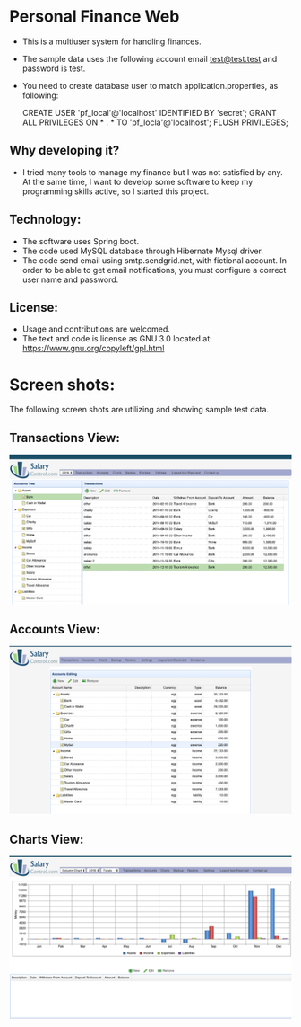 Personal Finance Web
=====================

* This is a multiuser system for handling finances. 
* The sample data uses the following account email test@test.test and password is test.
* You need to create database user to match application.properties, as following:  

    CREATE USER 'pf_local'@'localhost' IDENTIFIED BY 'secret';
    GRANT ALL PRIVILEGES ON * . * TO 'pf_locla'@'localhost';
    FLUSH PRIVILEGES;



Why developing it?
-------------------
* I tried many tools to manage my finance but I was not satisfied by any. At the same time, I
 want to develop some software to keep my programming skills active, so I started this project.
 
 
Technology:
-----------
* The software uses Spring boot.
* The code used MySQL database through Hibernate Mysql driver. 
* The code send email using smtp.sendgrid.net, with fictional account. In order to be able to get email notifications, you must configure 
a correct user name and password.  





License:
--------
* Usage and contributions are welcomed.
* The text and code is license as GNU 3.0 located at: https://www.gnu.org/copyleft/gpl.html

Screen shots:
=============
The following screen shots are utilizing and showing sample test data.

Transactions View:
-------------------
![alt tag](screenshot-1.png)



Accounts View:
--------------
![alt tag](screenshot-2.png)



Charts View:
------------
![alt tag](screenshot-3.png)
